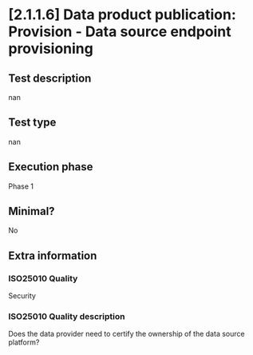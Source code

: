 
# [2.1.1.6] Data product publication: Provision - Data source endpoint provisioning
 
## Test description
nan
 
## Test type
nan
 
## Execution phase
Phase 1
 
## Minimal?
No
 
## Extra information
### ISO25010 Quality
Security
### ISO25010 Quality description
Does the data provider need to certify the ownership of the data source platform?
    